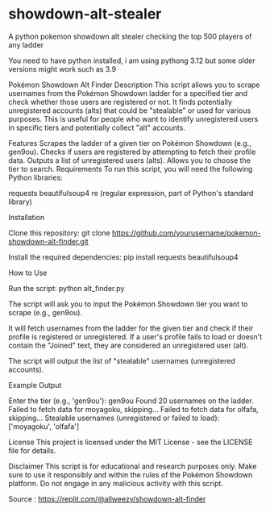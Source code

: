 # showdown-alt-stealer
A python pokemon showdown alt stealer checking the top 500 players of any ladder

You need to have python installed, i am using pythong 3.12 but some older versions might work such as 3.9

Pokémon Showdown Alt Finder
Description
This script allows you to scrape usernames from the Pokémon Showdown ladder for a specified tier and check whether those users are registered or not. It finds potentially unregistered accounts (alts) that could be "stealable" or used for various purposes. This is useful for people who want to identify unregistered users in specific tiers and potentially collect "alt" accounts.

Features
Scrapes the ladder of a given tier on Pokémon Showdown (e.g., gen9ou).
Checks if users are registered by attempting to fetch their profile data.
Outputs a list of unregistered users (alts).
Allows you to choose the tier to search.
Requirements
To run this script, you will need the following Python libraries:

requests
beautifulsoup4
re (regular expression, part of Python's standard library)

Installation

Clone this repository:
git clone https://github.com/yourusername/pokemon-showdown-alt-finder.git

Install the required dependencies:
pip install requests beautifulsoup4

How to Use

Run the script:
python alt_finder.py

The script will ask you to input the Pokémon Showdown tier you want to scrape (e.g., gen9ou).

It will fetch usernames from the ladder for the given tier and check if their profile is registered or unregistered. If a user's profile fails to load or doesn't contain the "Joined" text, they are considered an unregistered user (alt).

The script will output the list of "stealable" usernames (unregistered accounts).

Example Output

Enter the tier (e.g., 'gen9ou'): gen9ou
Found 20 usernames on the ladder.
Failed to fetch data for moyagoku, skipping...
Failed to fetch data for olfafa, skipping...
Stealable usernames (unregistered or failed to load): ['moyagoku', 'olfafa']

License
This project is licensed under the MIT License - see the LICENSE file for details.

Disclaimer
This script is for educational and research purposes only. Make sure to use it responsibly and within the rules of the Pokémon Showdown platform. Do not engage in any malicious activity with this script.

Source : https://replit.com/@allweezy/showdown-alt-finder 
